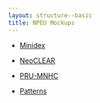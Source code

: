 ```yaml
---
layout: structure--basic
title: NPEU Mockups
---
```


* [Minidex](minidex)
* [NeoCLEAR](neoclear)
* [PRU-MNHC](prumnhc)

* [Patterns](patterns)